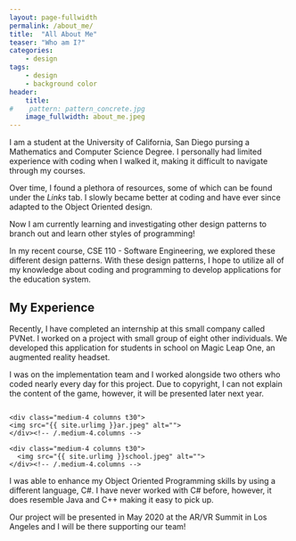 ```yaml
---
layout: page-fullwidth
permalink: /about_me/
title:  "All About Me"
teaser: "Who am I?"
categories:
    - design
tags:
    - design
    - background color
header:
    title:  
#    pattern: pattern_concrete.jpg
    image_fullwidth: about_me.jpeg
---
```

I am a student at the University of California, San Diego pursing a Mathematics and Computer Science Degree. I personally had limited experience with coding when I walked it, making it difficult to navigate through my courses. 

Over time, I found a plethora of resources, some of which can be found under the *Links* tab. I slowly became better at coding and have ever since adapted to the Object Oriented design.

Now I am currently learning and investigating other design patterns to branch out and learn other styles of programming!

In my recent course, CSE 110 - Software Engineering, we explored these different design patterns. With these design patterns, I hope to utilize all of my knowledge about coding and programming to develop applications for the education system.

## My Experience 
Recently, I have completed an internship at this small company called PVNet. I worked on a project with small group of eight other individuals. We developed this application for students in school on Magic Leap One, an augmented reality headset.

I was on the implementation team and I worked alongside two others who coded nearly every day for this project. Due to copyright, I can not explain the content of the game, however, it will be presented later next year.

<div class="row">
    <div class="medium-4 columns t30">
    <img src="{{ site.urlimg }}pvnet.png" alt="">
    </div><!-- /.medium-4.columns -->
        
    <div class="medium-4 columns t30">
    <img src="{{ site.urlimg }}ar.jpeg" alt="">
    </div><!-- /.medium-4.columns -->

    <div class="medium-4 columns t30">
      <img src="{{ site.urlimg }}school.jpeg" alt="">
    </div><!-- /.medium-4.columns -->

</div><!-- /.row -->

I was able to enhance my Object Oriented Programming skills by using a different language, C#. I have never worked with C# before, however, it does resemble Java and C++ making it easy to pick up.

Our project will be presented in May 2020 at the AR/VR Summit in Los Angeles and I will be there supporting our team!

